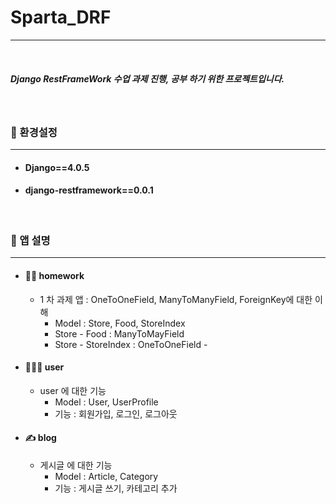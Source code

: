 # Sparta_DRF

***

<br>

##### Django RestFrameWork 수업 과제 진행, 공부 하기 위한 프로젝트입니다. 

<br>

### :toolbox: 환경설정 
***


* #### Django==4.0.5
* #### django-restframework==0.0.1



<br>

### :information_desk_person:  앱 설명 
***

* #### :office_worker:  homework
  * 1 차 과제 앱 : OneToOneField, ManyToManyField, ForeignKey에 대한 이해 
    * Model : Store, Food, StoreIndex
    * Store - Food : ManyToMayField 
    * Store - StoreIndex : OneToOneField -
* #### :people_holding_hands: user
  * user 에 대한 기능 
    * Model : User, UserProfile
    * 기능 : 회원가입, 로그인, 로그아웃
* #### :writing_hand:  blog
  * 게시글 에 대한 기능
    * Model : Article, Category
    * 기능 : 게시글 쓰기, 카테고리 추가 

